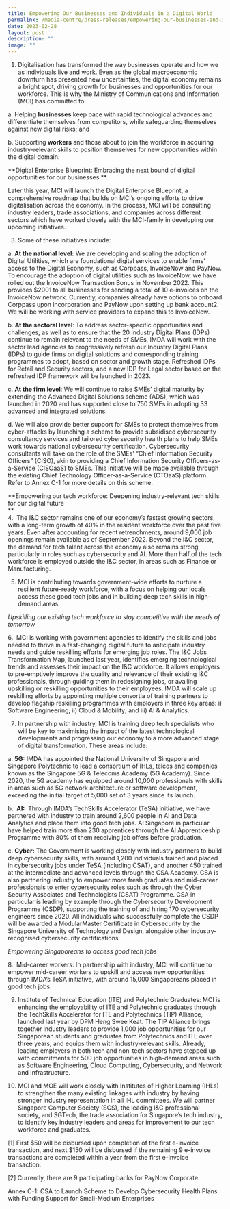 ```yaml
---
title: Empowering Our Businesses and Individuals in a Digital World
permalink: /media-centre/press-releases/empowering-our-businesses-and-individuals-in-a-digital-world/
date: 2023-02-28
layout: post
description: ""
image: ""
---
```

1. Digitalisation has transformed the way businesses operate and how we as individuals live and work. Even as the global macroeconomic downturn has presented new uncertainties, the digital economy remains a bright spot, driving growth for businesses and opportunities for our workforce. This is why the Ministry of Communications and Information (MCI) has committed to:   
  
a. Helping **businesses** keep pace with rapid technological advances and differentiate themselves from competitors, while safeguarding themselves against new digital risks; and  

b. Supporting **workers** and those about to join the workforce in acquiring industry-relevant skills to position themselves for new opportunities within the digital domain.  
  
**Digital Enterprise Blueprint: Embracing the next bound of digital opportunities for our businesses ** 

Later this year, MCI will launch the Digital Enterprise Blueprint, a comprehensive roadmap that builds on MCI’s ongoing efforts to drive digitalisation across the economy. In the process, MCI will be consulting industry leaders, trade associations, and companies across different sectors which have worked closely with the MCI-family in developing our upcoming initiatives.   
  
3. Some of these initiatives include:   
  
a. **At the national level:** We are developing and scaling the adoption of Digital Utilities, which are foundational digital services to enable firms’ access to the Digital Economy, such as Corppass, InvoiceNow and PayNow. To encourage the adoption of digital utilities such as InvoiceNow, we have rolled out the InvoiceNow Transaction Bonus in November 2022. This provides $2001 to all businesses for sending a total of 10 e-invoices on the InvoiceNow network. Currently, companies already have options to onboard Corppass upon incorporation and PayNow upon setting up bank account2. We will be working with service providers to expand this to InvoiceNow.   
  
b. **At the sectoral level**: To address sector-specific opportunities and challenges, as well as to ensure that the 20 Industry Digital Plans (IDPs) continue to remain relevant to the needs of SMEs, IMDA will work with the sector lead agencies to progressively refresh our Industry Digital Plans (IDPs) to guide firms on digital solutions and corresponding training programmes to adopt, based on sector and growth stage. Refreshed IDPs for Retail and Security sectors, and a new IDP for Legal sector based on the refreshed IDP framework will be launched in 2023.   
  
c. **At the firm level**: We will continue to raise SMEs’ digital maturity by extending the Advanced Digital Solutions scheme (ADS), which was launched in 2020 and has supported close to 750 SMEs in adopting 33 advanced and integrated solutions.   
  
d. We will also provide better support for SMEs to protect themselves from cyber-attacks by launching a scheme to provide subsidised cybersecurity consultancy services and tailored cybersecurity health plans to help SMEs work towards national cybersecurity certification. Cybersecurity consultants will take on the role of the SMEs’ “Chief Information Security Officers” (CISO), akin to providing a Chief Information Security Officers-as-a-Service (CISOaaS) to SMEs. This initiative will be made available through the existing Chief Technology Officer-as-a-Service (CTOaaS) platform. Refer to Annex C-1 for more details on this scheme.   
  
**Empowering our tech workforce: Deepening industry-relevant tech skills for our digital future  
**  
4.  The I&C sector remains one of our economy’s fastest growing sectors, with a long-term growth of 40% in the resident workforce over the past five years. Even after accounting for recent retrenchments, around 9,000 job openings remain available as of September 2022. Beyond the I&C sector, the demand for tech talent across the economy also remains strong, particularly in roles such as cybersecurity and AI. More than half of the tech workforce is employed outside the I&C sector, in areas such as Finance or Manufacturing.   
  
5. MCI is contributing towards government-wide efforts to nurture a resilient future-ready workforce, with a focus on helping our locals access these good tech jobs and in building deep tech skills in high-demand areas.  
  
_Upskilling our existing tech workforce to stay competitive with the needs of tomorrow_  
  
6.  MCI is working with government agencies to identify the skills and jobs needed to thrive in a fast-changing digital future to anticipate industry needs and guide reskilling efforts for emerging job roles. The I&C Jobs Transformation Map, launched last year, identifies emerging technological trends and assesses their impact on the I&C workforce. It allows employers to pre-emptively improve the quality and relevance of their existing I&C professionals, through guiding them in redesigning jobs, or availing upskilling or reskilling opportunities to their employees. IMDA will scale up reskilling efforts by appointing multiple consortia of training partners to develop flagship reskilling programmes with employers in three key areas: i) Software Engineering; ii) Cloud & Mobility; and iii) AI & Analytics.  
  
7. In partnership with industry, MCI is training deep tech specialists who will be key to maximising the impact of the latest technological developments and progressing our economy to a more advanced stage of digital transformation. These areas include:  
  
a. **5G:** IMDA has appointed the National University of Singapore and Singapore Polytechnic to lead a consortium of IHLs, telcos and companies known as the Singapore 5G & Telecoms Academy (5G Academy). Since 2020, the 5G academy has equipped around 10,000 professionals with skills in areas such as 5G network architecture or software development, exceeding the initial target of 5,000 set of 3 years since its launch.  
  
b.  **AI:**  Through IMDA’s TechSkills Accelerator (TeSA) initiative, we have partnered with industry to train around 2,600 people in AI and Data Analytics and place them into good tech jobs. AI Singapore in particular have helped train more than 230 apprentices through the AI Apprenticeship Programme with 80% of them receiving job offers before graduation.  
  
c. **Cyber:** The Government is working closely with industry partners to build deep cybersecurity skills, with around 1,200 individuals trained and placed in cybersecurity jobs under TeSA (including CSAT), and another 450 trained at the intermediate and advanced levels through the CSA Academy. CSA is also partnering industry to empower more fresh graduates and mid-career professionals to enter cybersecurity roles such as through the Cyber Security Associates and Technologists (CSAT) Programme. CSA in particular is leading by example through the Cybersecurity Development Programme (CSDP), supporting the training of and hiring 170 cybersecurity engineers since 2020. All individuals who successfully complete the CSDP will be awarded a ModularMaster Certificate in Cybersecurity by the Singapore University of Technology and Design, alongside other industry-recognised cybersecurity certifications.   
  
_Empowering Singaporeans to access good tech jobs_  
  
8.  Mid-career workers: In partnership with industry, MCI will continue to empower mid-career workers to upskill and access new opportunities through IMDA’s TeSA initiative, with around 15,000 Singaporeans placed in good tech jobs.  
  
9. Institute of Technical Education (ITE) and Polytechnic Graduates: MCI is enhancing the employability of ITE and Polytechnic graduates through the TechSkills Accelerator for ITE and Polytechnics (TIP) Alliance, launched last year by DPM Heng Swee Keat. The TIP Alliance brings together industry leaders to provide 1,000 job opportunities for our Singaporean students and graduates from Polytechnics and ITE over three years, and equips them with industry-relevant skills. Already, leading employers in both tech and non-tech sectors have stepped up with commitments for 500 job opportunities in high-demand areas such as Software Engineering, Cloud Computing, Cybersecurity, and Network and Infrastructure.  
  
10. MCI and MOE will work closely with Institutes of Higher Learning (IHLs) to strengthen the many existing linkages with industry by having stronger industry representation in all IHL committees. We will partner Singapore Computer Society (SCS), the leading I&C professional society, and SGTech, the trade association for Singapore’s tech industry, to identify key industry leaders and areas for improvement to our tech workforce and graduates.

\[1\] First $50 will be disbursed upon completion of the first e-invoice transaction, and next $150 will be disbursed if the remaining 9 e-invoice transactions are completed within a year from the first e-invoice transaction.

\[2\] Currently, there are 9 participating banks for PayNow Corporate.

Annex C-1: CSA to Launch Scheme to Develop Cybersecurity Health Plans with Funding Support for Small-Medium Enterprises